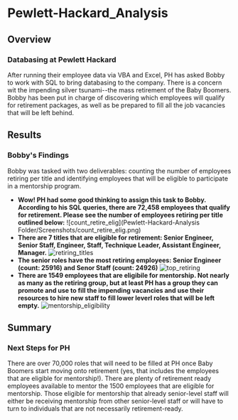 # Pewlett-Hackard_Analysis
## Overview
### Databasing at Pewlett Hackard
After running their employee data via VBA and Excel, PH has asked Bobby to work with SQL to bring databasing to the company. There is a concern wit the impending silver tsunami--the mass retirement of the Baby Boomers. Bobby has been put in charge of discovering which employees will qualify for retirement packages, as well as be prepared to fill all the job vacancies that will be left behind. 
## Results
### Bobby's Findings
Bobby was tasked with two deliverables: counting the number of employees retiring per title and identifying employees that will be eligible to participate in a mentorship program.
- **Wow! PH had some good thinking to assign this task to Bobby. According to his SQL queries, there are 72,458 employees that qualify for retirement. Please see the number of employees retiring per title outlined below:**
![count_retire_elig](Pewlett-Hackard-Analysis Folder/Screenshots/count_retire_elig.png)
- **There are 7 titles that are eligible for retirement: Senior Engineer, Senior Staff, Engineer, Staff, Technique Leader, Assistant Engineer, Manager.**
![retiring_titles](retiring_titles.png)
- **The senior roles have the most retiring employees: Senior Engineer (count: 25916) and Senor Staff (count: 24926)**
![top_retiring](top_retiring.png)
- **There are 1549 employees that are eligibile for mentorship. Not nearly as many as the retiring group, but at least PH has a group they can promote and use to fill the impending vacancies and use their resources to hire new staff to fill lower leverl roles that will be left empty.**
![mentorship_eligibility](mentorship_eligibility.png)
## Summary
### Next Steps for PH
There are over 70,000 roles that will need to be filled at PH once Baby Boomers start moving onto retirement (yes, that includes the employees that are eligible for mentorship!). There are plenty of retirement ready employees available to mentor the 1500 employees that are eligible for mentorship. Those eligible for mentorship that already senior-level staff will either be receiving mentorship from other senior-level staff or will have to turn to individuals that are not necessarily retirement-ready.
